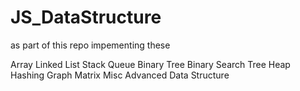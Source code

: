 # JS_DataStructure

as part of this repo impementing these

Array
Linked List
Stack
Queue
Binary Tree
Binary Search Tree
Heap
Hashing
Graph
Matrix
Misc
Advanced Data Structure

